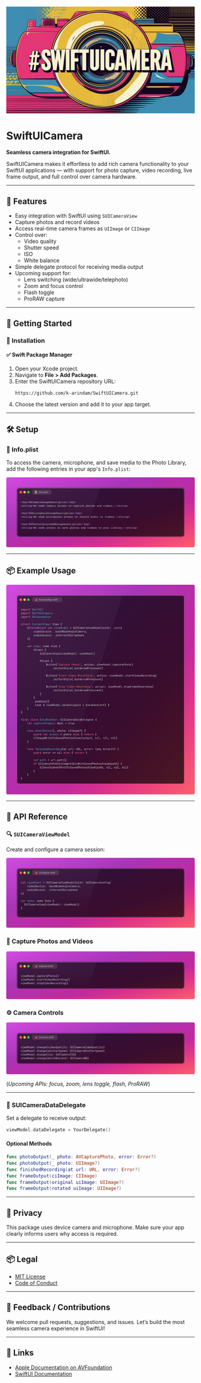 ![Banner](assets/banner.jpg)

# SwiftUICamera

**Seamless camera integration for SwiftUI.**

SwiftUICamera makes it effortless to add rich camera functionality to your SwiftUI applications — with support for photo capture, video recording, live frame output, and full control over camera hardware.

---

## 📸 Features

- Easy integration with SwiftUI using `SUICameraView`
- Capture photos and record videos
- Access real-time camera frames as `UIImage` or `CIImage`
- Control over:
  - Video quality
  - Shutter speed
  - ISO
  - White balance
- Simple delegate protocol for receiving media output
- Upcoming support for:
  - Lens switching (wide/ultrawide/telephoto)
  - Zoom and focus control
  - Flash toggle
  - ProRAW capture

---

## 🚀 Getting Started

### 🔧 Installation

#### ✅ Swift Package Manager

1. Open your Xcode project.
2. Navigate to **File > Add Packages**.
3. Enter the SwiftUICamera repository URL:
   ```
   https://github.com/k-arindam/SwiftUICamera.git
   ```
4. Choose the latest version and add it to your app target.

---

## 🛠️ Setup

### 📄 Info.plist

To access the camera, microphone, and save media to the Photo Library, add the following entries in your app's `Info.plist`:

![Info.plist](assets/infoplist.png)

---

## 📦 Example Usage

![ExampleApp](assets/exampleapp.png)

---

## 🧰 API Reference

### 🔍 `SUICameraViewModel`

Create and configure a camera session:

![Configure](assets/configure.png)

### 📸 Capture Photos and Videos

![Capture](assets/capture.png)

### ⚙️ Camera Controls

![Controls](assets/controls.png)

(*Upcoming APIs: focus, zoom, lens toggle, flash, ProRAW*)

---

### 🔄 SUICameraDataDelegate

Set a delegate to receive output:

```swift
viewModel.dataDelegate = YourDelegate()
```

#### Optional Methods

```swift
func photoOutput(_ photo: AVCapturePhoto, error: Error?)
func photoOutput(_ photo: UIImage?)
func finishedRecording(at url: URL, error: Error?)
func frameOutput(ciImage: CIImage)
func frameOutput(original uiImage: UIImage?)
func frameOutput(rotated uiImage: UIImage?)
```

---

## 🔐 Privacy

This package uses device camera and microphone. Make sure your app clearly informs users why access is required.

---

## 📦 Legal

- [MIT License](LICENSE)
- [Code of Conduct](CODE_OF_CONDUCT.md)

---

## 💬 Feedback / Contributions

We welcome pull requests, suggestions, and issues. Let’s build the most seamless camera experience in SwiftUI!

---

## 🔗 Links

- [Apple Documentation on AVFoundation](https://developer.apple.com/documentation/avfoundation)
- [SwiftUI Documentation](https://developer.apple.com/documentation/swiftui)
